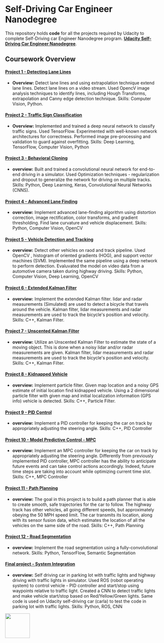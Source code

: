 # Self-Driving Car Engineer Nanodegree

This repository holds **code** for all the projects required by Udacity to complete Self-Driving car Engineer
Nanodegree program. **[Udacity Self-Driving Car Engineer Nanodegree](https://www.udacity.com/course/self-driving-car-engineer-nanodegree--nd013)**.

## Coursework Overview

#### [Project 1 - Detecting Lane Lines ](CarND-P1-LaneLines)
 - **Overview:** Detect lane lines and using extrapolation technique extend lane lines.
 Detect lane lines on a video stream. Used OpencV image analysis techniques to identify lines, 
 including Hough Transforms, extrapolation  and Canny edge detection technique. 
 Skills: Computer Vision, Python.
 
#### [Project 2 - Traffic Sign Classification](CarND_P2_Traffic_sign_classifier)
 - **Overview:** Implemented and trained a deep neural network to classify traffic signs. Used TensorFlow. 
 Experimented with well-known network architectures for correctness. Performed image pre-processing and validation to guard against overfitting. 
 Skills: Deep Learning, TensorFlow, Computer Vision, Python
 
#### [Project 3 - Behavioral Cloning](CarND_P3_Behavioral_cloning)
 - **overview:** Built and trained a convolutional neural network for end-to-end driving in a simulator.
  Used Optimization techniques - regularization and dropout to generalize the network for driving on multiple tracks.
  Skills: Python, Deep Learning, Keras, Convolutional Neural Networks (CNNS).

#### [Project 4 - Advanced Lane Finding](CarND_P4_Advance_lane_finding)
 - **overview:** Implement advanced lane-finding algorithm using distortion correction, 
 image rectification, color transforms, and gradient thresholding. Find lane curvature and vehicle displacement.
 Skills: Python, Computer Vision, OpenCV
 
#### [Project 5 - Vehicle Detection and Tracking](CarND_P5_Vehicle_detection)
 - **overview:** Detect other vehicles on raod and track pipeline. Used OpenCV , histogram of oriented gradients (HOG), and support vector machines (SVM). Implemented the same pipeline using a deep network to perform detection. Evaluvated the model on video data from a automotive camera taken during highway driving.
 Skills: Python, Computer Vision, Deep Learning, OpenCV
 
 #### [Project 6 - Extended Kalman Filter](CarND_P6_Extended_Kalman_Filter)
 - **overview:** Implement the extended Kalman filter. lidar and radar measurements (Simulated) are used to detect a bicycle that travels around the vehicle. Kalman filter, lidar measurements and radar measurements are used to track the bicycle's position and velocity.
 Skills: C++, Kalman Filter.

 #### [Project 7 - Unscented Kalman Filter](CarND_P7_Unscented_kalman_Filter)
 - **overview:**  Utilize an Unscented Kalman Filter to estimate the state of a moving object. This is done
 when a noisy lidar and/or radar measurements are given. 
 Kalman filter, lidar measurements and radar measurements are used to track the bicycle's position and velocity.
 Skills: C++, Kalman Filter.
 
  #### [Project 8 - Kidnapped Vehicle](CarND_P8_Kidnapped_Vehicle)
 - **overview:** Implement particle filter. Given map location and a noisy GPS estimate of initial location find 
 kidnapped vehicle. Using a 2 dimensional particle filter with given map and initial localization information (GPS info)
 vehicle is detected.
 Skills: C++, Particle Filter.

 #### [Project 9 - PID Control](CarND_P9_PID_Controller)
 - **overview:** Implement a PID controller for keeping the car on track by appropriately adjusting the steering angle.
 Skills: C++, PID Controller
 
#### [Project 10 - Model Predictive Control - MPC](CarND_P10_MPC)
- **overview:** Implement an MPC controller for keeping the car on track by appropriately adjusting the steering angle. Differently from previously implemented PID controller, MPC controller has the ability to anticipate future events and can take control actions accordingly. Indeed, future time steps are taking into account while optimizing current time slot.
Skills: C++, MPC Controller

#### [Project 11 - Path Planning](CarND_P11_Path_planning)
- **overview:** The goal in this project is to build a path planner that is able to create smooth, safe trajectories for the car to follow. The highway track has other vehicles, all going different speeds, but approximately obeying the 50 MPH speed limit. The car transmits its location, along with its sensor fusion data, which estimates the location of all the vehicles on the same side of the road.
Skills: C++, Path Planning

#### [Project 12 - Road Segmentation](CarND_P12_Semantic_Segmentation)
- **overview:** Implement the road segmentation using a fully-convolutional network.
Skills: Python, TensorFlow, Semantic Segmentation

#### [Final project - System Integration](CarND_Final_Project_System_Integration)
- **overview:**  Self driving car in parking lot  with traffic lights and highway driving with traffic lights in simulator.
Used ROS (robot operating system) to control vehicle - PID controller and start/stop using waypoints relative to traffic light. Created a CNN to detect traffic lights and make vehicle start/stop based on Red/Yellow/Green lights. Same code is used
on Udacity self-driving car (carla) to test the code in parking lot with traffic lights.
Skills: Python, ROS, CNN 
<p align="left">
  <img src="https://cdn-images-1.medium.com/max/800/1*dRJ1tz6N3MqO1iCFzlhxZg.jpeg" width="80">
</p>